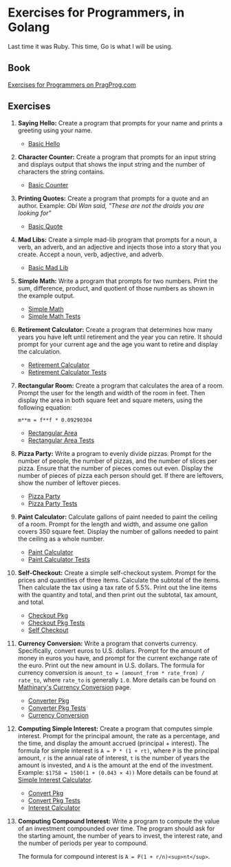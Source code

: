 # Exercises for Programmers, in Golang

Last time it was Ruby. This time, Go is what I will be using.

## Book

[Exercises for Programmers on PragProg.com][e4p]

## Exercises

1. **Saying Hello:** Create a program that prompts for your name and prints a greeting using your name.
   * [Basic Hello](01-say-hello/hello-basic.go)
2. **Character Counter:** Create a program that prompts for an input string and displays output 
that shows the input string and the number of characters the string contains.
   * [Basic Counter](02-character-count/counter-basic.go)

3. **Printing Quotes:** Create a program that prompts for a quote and an author.
   Example: _Obi Wan  said, "These are not the droids you are looking for"_
   * [Basic Quote](03-printing-quotes/quote-basic.go)

4. **Mad Libs:** Create a simple mad-lib program that prompts for a noun, a verb, an adverb, and 
   an adjective and injects those into a story that you create. Accept a noun, verb, adjective, and adverb.
   * [Basic Mad Lib](04-mad-lib/basic-mad-lib.go)

5. **Simple Math:** Write a program that prompts for two numbers. Print the sum, difference, 
   product, and quotient of those numbers as shown in the example output.
   * [Simple Math](05-simple-math/simple_math.go)
   * [Simple Math Tests](05-simple-math/simple_math_test.go)

6. **Retirement Calculator:** Create a program that determines how many years you have left until 
   retirement and the year you can retire. It should prompt for your current age and the age you want 
   to retire and display the calculation.
   * [Retirement Calculator](06-retirement-calc/retirement_calc.go)
   * [Retirement Calculator Tests](06-retirement-calc/retirement_calc_test.go)

7. **Rectangular Room:** Create a program that calculates the area of a room. Prompt the user for 
   the length and width of the room in feet. Then display the area in both square feet and square 
   meters, using the following equation:
   ```
   m**m = f**f * 0.09290304
   ```
   * [Rectangular Area](ch07-rectangular-area/area.go)
   * [Rectangular Area Tests](ch07-rectangular-area/area_test.go)

8. **Pizza Party:** Write a program to evenly divide pizzas. Prompt for the number of people, the 
   number of pizzas, and the number of slices per pizza. Ensure that the number of pieces comes out 
   even. Display the number of pieces of pizza each person should get. If there are leftovers, show 
   the number of leftover pieces.
   * [Pizza Party](ch08-pizza-party/pizza_party.go)
   * [Pizza Party Tests](ch08-pizza-party/pizza_party_test.go)

9. **Paint Calculator:** Calculate gallons of paint needed to paint the ceiling of a room. Prompt 
   for the length and width, and assume one gallon covers 350 square feet. Display the number of 
   gallons needed to paint the ceiling as a whole number.
   * [Paint Calculator](ch09-paint-calculator/paint_calc.go)
   * [Paint Calculator Tests](ch09-paint-calculator/paint_calc_test.go)

10. **Self-Checkout:** Create a simple self-checkout system. Prompt for the prices and quantities 
   of three items. Calculate the subtotal of the items. Then calculate the tax using a tax rate of 5.5%.
   Print out the line items with the quantity and total, and then print out the subtotal, tax amount, and total.
    * [Checkout Pkg](ch10-self-checkout/checkout/checkout.go)
    * [Checkout Pkg Tests](ch10-self-checkout/checkout/checkout_test.go)
    * [Self Checkout](ch10-self-checkout/self_checkout.go)

11. **Currency Conversion:** Write a program that converts currency. Specifically, convert euros 
   to U.S. dollars. Prompt for the amount of money in euros you have, and prompt for the current 
   exchange rate of the euro. Print out the new amount in U.S. dollars. The formula for currency 
   conversion is `amount_to = (amount_from * rate_from) / rate_to`, where `rate_to` is generally `1.0`.
   More details can be found on [Mathinary's Currency Conversion](http://www.mathinary.com/currency_conversion.jsp)
   page.
    * [Converter Pkg](ch11-currency-conversion/converter/converter.go)
    * [Converter Pkg Tests](ch11-currency-conversion/converter/converter_test.go)
    * [Currency Conversion](ch11-currency-conversion/currency.go)

12. **Computing Simple Interest:** Create a program that computes simple interest. Prompt for the
    principal amount, the rate as a percentage, and the time, and display the amount accrued
    (principal + interest). The formula for simple interest is `A = P * (1 + rt)`, where `P` is the
    principal amount, `r` is the annual rate of interest, `t` is the number of years the amount is
    invested, and `A` is the amount at the end of the investment. Example: `$1758 = 1500(1 + (0.043 × 4))`
	More details can be found at [Simple Interest Calculator][simple interest calc].
    * [Convert Pkg](ch12-computing-simple-interest/converter/converter.go)
    * [Convert Pkg Tests](ch12-computing-simple-interest/converter/converter_test.go)
    * [Interest Calculator](ch12-computing-simple-interest/interest.go)

13. **Computing Compound Interest:**  Write a program to compute the value of an investment
    compounded over time. The program should ask for the starting amount, the number of years to
    invest, the interest rate, and the number of periods per year to compound.

    The formula for compound interest is `A = P(1 + r/n)<sup>nt</sup>`.

[e4p]: https://pragprog.com/book/bhwb/exercises-for-programmers
[simple interest calc]: https://www.calculatorsoup.com/calculators/financial/simple-interest-plus-principal-calculator.php
[compound interest calc]: https://www.calculatorsoup.com/calculators/financial/compound-interest-calculator.php
